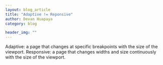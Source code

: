 ```yaml
---
layout: blog_article
title: "Adaptive != Reponsive"
author: Devan Huapaya
category: blog

header_img: ""
---
```


<span class="article--inline-header">
	Adaptive: 
</span>
a page that changes at specific breakpoints with the size of the viewport. 

<span class="article--inline-header">
	Responsive: 
</span>
a page that changes widths and size continuously with the size of the viewport. 